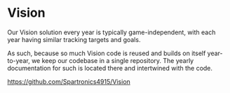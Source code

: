 # Vision

Our Vision solution every year is typically game-independent, with each year having similar tracking targets and goals.

As such, because so much Vision code is reused and builds on itself year-to-year, we keep our codebase in a single repository.
The yearly documentation for such is located there and intertwined with the code.

https://github.com/Spartronics4915/Vision
